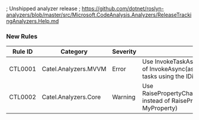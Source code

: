 ﻿; Unshipped analyzer release
; https://github.com/dotnet/roslyn-analyzers/blob/master/src/Microsoft.CodeAnalysis.Analyzers/ReleaseTrackingAnalyzers.Help.md

### New Rules
Rule ID | Category | Severity | Notes
--------|----------|----------|--------------------
CTL0001 | Catel.Analyzers.MVVM | Error | Use InvokeTaskAsync(async () => ...) instead of InvokeAsync(async () => ...) when invoking tasks using the IDispatcherService
CTL0002 | Catel.Analyzers.Core | Warning | Use RaisePropertyChanged(nameof(MyProperty)) instead of RaisePropertyChanged(() => MyProperty)